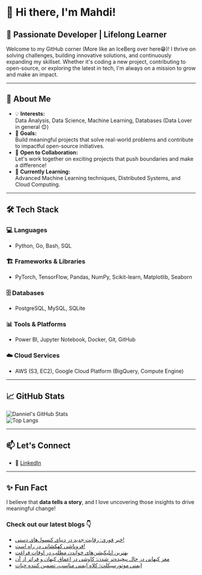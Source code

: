 # 👋 Hi there, I'm Mahdi!

## 🚀 Passionate Developer | Lifelong Learner

Welcome to my GitHub corner (More like an IceBerg over here😁)! I thrive on solving challenges, building innovative solutions, and continuously expanding my skillset. Whether it's coding a new project, contributing to open-source, or exploring the latest in tech, I'm always on a mission to grow and make an impact.

---

## 🌟 About Me

- 💡 **Interests:**  
  Data Analysis, Data Science, Machine Learning, Databases (Data Lover in general 😊)  
- 🎯 **Goals:**  
  Build meaningful projects that solve real-world problems and contribute to impactful open-source initiatives.  
- 🤝 **Open to Collaboration:**  
  Let's work together on exciting projects that push boundaries and make a difference!  
- 🌱 **Currently Learning:**  
  Advanced Machine Learning techniques, Distributed Systems, and Cloud Computing.  

---

## 🛠️ Tech Stack

### 💻 Languages  
- Python, Go, Bash, SQL  

### 🏗️ Frameworks & Libraries  
- PyTorch, TensorFlow, Pandas, NumPy, Scikit-learn, Matplotlib, Seaborn  

### 🗄️ Databases  
- PostgreSQL, MySQL, SQLite  

### 📊 Tools & Platforms  
- Power BI, Jupyter Notebook, Docker, Git, GitHub  

### ☁️ Cloud Services  
- AWS (S3, EC2), Google Cloud Platform (BigQuery, Compute Engine)  

---

## 📈 GitHub Stats  

![Danniel's GitHub Stats](https://github-readme-stats.vercel.app/api?username=Danniel4ev&show_icons=true&theme=radical)  
![Top Langs](https://github-readme-stats.vercel.app/api/top-langs/?username=Danniel4ev&layout=compact&theme=radical)  

---

## 📫 Let's Connect  

- 💼 [LinkedIn](https://www.linkedin.com/in/mahdi-yaghoubi-zadeh-26b442287/)

---

## ✨ Fun Fact  

I believe that **data tells a story**, and I love uncovering those insights to drive meaningful change!



### Check out our latest blogs 👇

<!-- BLOG-POST-LIST:START -->
- [خبر فوری: رقابت جدید در دنیای کنسول‌های دستی!](https://cyberuni.ir/blog/%D8%AE%D8%A8%D8%B1-%D9%81%D9%88%D8%B1%DB%8C-%D8%B1%D9%82%D8%A7%D8%A8%D8%AA-%D8%AC%D8%AF%DB%8C%D8%AF-%D8%AF%D8%B1-%D8%AF%D9%86%DB%8C%D8%A7%DB%8C-%DA%A9%D9%86%D8%B3%D9%88%D9%84%D9%87%D8%A7%DB%8C-%D8%AF%D8%B3%D8%AA%DB%8C/)
- [فروپاشی کهکشانی در راه است!](https://cyberuni.ir/blog/%D9%81%D8%B1%D9%88%D9%BE%D8%A7%D8%B4%DB%8C-%DA%A9%D9%87%DA%A9%D8%B4%D8%A7%D9%86%DB%8C-%D8%AF%D8%B1-%D8%B1%D8%A7%D9%87-%D8%A7%D8%B3%D8%AA/)
- [بهترین اپلیکیشن‌های خواندن مطلب در اوقات فراغت](https://cyberuni.ir/blog/%D8%A8%D9%87%D8%AA%D8%B1%DB%8C%D9%86-%D8%A7%D9%BE%D9%84%DB%8C%DA%A9%DB%8C%D8%B4%D9%86%D9%87%D8%A7%DB%8C-%D8%AE%D9%88%D8%A7%D9%86%D8%AF%D9%86-%D9%85%D8%B7%D9%84%D8%A8-%D8%AF%D8%B1-%D8%A7%D9%88%D9%82%D8%A7%D8%AA-%D9%81%D8%B1%D8%A7%D8%BA%D8%AA/)
- [مغز کیهانی در حال پیچیده‌تر شدن: کاوشی در اعماق کیهان و فراتر از آن](https://cyberuni.ir/blog/%D9%85%D8%BA%D8%B2-%DA%A9%DB%8C%D9%87%D8%A7%D9%86%DB%8C-%D8%AF%D8%B1-%D8%AD%D8%A7%D9%84-%D9%BE%DB%8C%DA%86%DB%8C%D8%AF%D9%87%D8%AA%D8%B1-%D8%B4%D8%AF%D9%86-%DA%A9%D8%A7%D9%88%D8%B4%DB%8C-%D8%AF%D8%B1-%D8%A7%D8%B9%D9%85%D8%A7%D9%82-%DA%A9%DB%8C%D9%87%D8%A7%D9%86-%D9%88-%D9%81%D8%B1%D8%A7%D8%AA%D8%B1-%D8%A7%D8%B2-%D8%A2%D9%86/)
- [ایمنی موتورسیکلت: کلاه ایمنی مناسب، تضمین کننده حیات](https://cyberuni.ir/blog/%D8%A7%DB%8C%D9%85%D9%86%DB%8C-%D9%85%D9%88%D8%AA%D9%88%D8%B1%D8%B3%DB%8C%DA%A9%D9%84%D8%AA-%DA%A9%D9%84%D8%A7%D9%87-%D8%A7%DB%8C%D9%85%D9%86%DB%8C-%D9%85%D9%86%D8%A7%D8%B3%D8%A8-%D8%AA%D8%B6%D9%85%DB%8C%D9%86-%DA%A9%D9%86%D9%86%D8%AF%D9%87-%D8%AD%DB%8C%D8%A7%D8%AA/)
<!-- BLOG-POST-LIST:END -->
